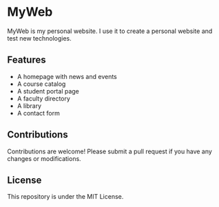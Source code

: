 # MyWeb

MyWeb is my personal website. I use it to create a personal website and test new technologies.

## Features

* A homepage with news and events
* A course catalog
* A student portal page
* A faculty directory
* A library
* A contact form

## Contributions

Contributions are welcome! Please submit a pull request if you have any changes or modifications.

## License

This repository is under the MIT License.
